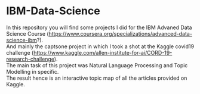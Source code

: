 # IBM-Data-Science
In this repository you will find some projects I did for the IBM Advaned Data Science Course (https://www.coursera.org/specializations/advanced-data-science-ibm?).  
And mainly the captsone project in which I took a shot at the Kaggle covid19 challenge (https://www.kaggle.com/allen-institute-for-ai/CORD-19-research-challenge).  
The main task of this project was Natural Language Processing and Topic Modelling in specific.  
The result hence is an interactive topic map of all the articles provided on Kaggle.
